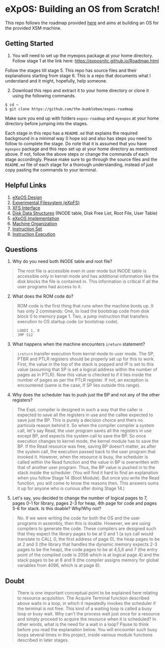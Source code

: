 # eXpOS: Building an OS from Scratch!

This repo follows the roadmap provided [here](https://exposnitc.github.io/Roadmap.html) and aims at building an OS for the provided XSM machine.

## Getting Started

1. You will need to set up the myexpos package at your home directory. Follow stage 1 at the link here: https://exposnitc.github.io/Roadmap.html

Follow the stages till stage 5. This repo has source files and their explanations starting from stage 6. This is a repo that documents what I understand and it might, hopefully, help someone.

2. Download this repo and extract it to your home directory or clone it using the following commands.

```
$ cd ~
$ git clone https://github.com/the-bumblebee/expos-roadmap
```

Make sure you end up with folders `expos-roadmap` and `myexpos` at your home directory before jumping into the stages.

Each stage in this repo has a `README.md` that explains the required background in a minimal way (I hope so) and also has steps you need to follow to complete the stage. Do note that it is assumed that you have `myexpos` package and this repo set up at your home directory as mentioned above. If not, follow the above steps or change the commands of each stage accordingly. Please make sure to go through the source files and the `README.md` file of each stage for a thorough understanding, instead of just copy pasting the commands to your terminal.

## Helpful Links
1. [eXpOS Design](https://exposnitc.github.io/os_design.html)
2. [Experimental Filesystem (eXpFS)](https://exposnitc.github.io/os_spec-files/eXpFS.html)
3. [XFS Interface](https://exposnitc.github.io/support_tools-files/xfs-interface.html)
4. [Disk Data Structures](https://exposnitc.github.io/os_design-files/disk_ds.html) (INODE table, Disk Free List, Root File, User Table)
5. [eXpOS Implementation](https://exposnitc.github.io/os_implementation.html)
6. [Machine Organization](https://exposnitc.github.io/arch_spec-files/machine_organisation.html)
7. [Instruction Set](https://exposnitc.github.io/arch_spec-files/instruction_set.html)
8. [Instruction Execution](https://exposnitc.github.io/Tutorials/xsm-instruction-cycle.html)

## Questions

1. Why do you need both INODE table and root file?
> The root file is accessible even in user mode but INODE table is accessible only in kernel mode and has additional information like the disk blocks the file is contained in. This information is critical if all the user programs had access to it.

2. What does the ROM code do?
> ROM code is the first thing that runs when the machine boots up. It has only 2 commands: One, to load the bootstrap code from disk block 0 to memory page 1. Two, a jump instruction that transfers execution to OS startup code (or bootstrap code).
> ```
> LOADI 1, 0
> JMP 512
> ```

3. What happens when the machine encounters `ireturn` statement?
> `ireturn` transfer execution from kernel mode to user mode. The SP, PTBR and PTLR registers should be properly set up for this to work. First, the value in the top of the stack is popped and IP is set to this value (assuming that SP is set a logical address within the number of pages as in PTLR). Now this value is checked to if it lies inside the number of pages as per the PTLR register. If not, an exception is encountered (same is the case, if SP lies outside this range).

4. Why does the scheduler has to push just the BP and not any of the other registers?
> The ExpL compiler is designed in such a way that the caller is expected to save all the registers in use and the callee expected to save just the BP. This is purely a decision choice and thers no particula reason behind it. So when the compiler compiler a system call, let's say Read, the user program saves all the registers in use except BP, and expects the system call to save the BP. So once execution changes to kernel mode, the kernel module has to save the BP. If the Read resource was free, saving BP doesn't matter, as after the system call, the execution passed back to the user program that invoked it. However, when the resource is busy, the scheduler is called within the Read function and the value in BP is overwritten with that of another user program. Thus, the BP value is pushed in to the stack inside the scheduler. (You will find it hard to find an explanation when you follow Stage 14 (Boot Module). But once you write the Read function, you will come to know the reasons then. This answers sums it up for anyone who is curious after doing Stage 14.)

5. Let's say, you decided to change the number of logical pages to 7, pages 0-1 for library, pages 2-3 for heap, 4th page for code and pages 5-6 for stack. Is this doable? Why/Why not?
> No. If we were writing the code for both the OS and the user programs in assembly, then this is doable. However, we are using compilers to generate the code. These compilers are designed such that they expect the library pages to be at 0 and 1 (a sys call would translate to CALL 0, the first address of page 0), the heap pages to be at 2 and 3 (the library that handles the dynamic memory expects 2-3 pages to be the heap), the code pages to be at 4,5,6 and 7 (the entry point of the compiled code is 2056 which is at logical page 4) and the stack pages to be at 8 and 9 (the compiler assigns memory for global variables from 4096, which is at page 8).

## Doubt

> There is one important conceptual point to be explained here relating to resource acquisition. The Acquire Terminal function described above waits in a loop, in which it repeatedly invokes the scheduler if the terminal is not free. This kind of a waiting loop is called a busy loop or busy wait. Why can't the process wait just once for a resource and simply proceed to acquire the resource when it is scheduled? In other words, what is the need for a wait in a loop? Pause to think before you read the explanation below. You will encounter such busy loops several times in this project, inside various module functions described in later stages.